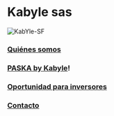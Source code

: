 # Kabyle sas 
![KabYle-SF](https://user-images.githubusercontent.com/111294790/187100080-4c42042f-2cd8-4828-818d-72ccb54cb1c3.png)

### [Quiénes somos](./QuienesSomos.md)
 
 
 
### [PASKA by Kabyle](./Paska.md)!

 
 
 
### [Oportunidad para inversores](./Oportunidad.md)
 
  
 
### [Contacto](./Contacto.md)
 




